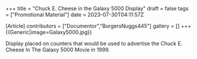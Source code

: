 +++
title = "Chuck E. Cheese in the Galaxy 5000 Display"
draft = false
tags = ["Promotional Material"]
date = 2023-07-30T04:11:57Z

[Article]
contributors = ["Documentor","BurgersNuggs445"]
gallery = []
+++
{{Generic|image=Galaxy5000.jpg}}

Display placed on counters that would be used to advertise the Chuck E. Cheese In The Galaxy 5000 Movie in 1999.